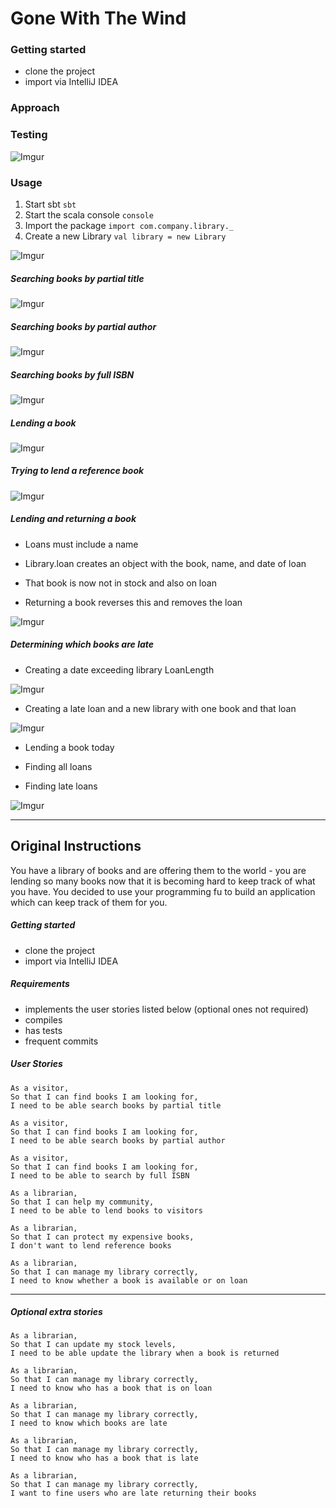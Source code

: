 # Gone With The Wind


### Getting started

* clone the project
* import via IntelliJ IDEA

### Approach



### Testing
![Imgur](http://i.imgur.com/ZpW7Ygi.png)

### Usage

1. Start sbt `sbt`
2. Start the scala console `console`
3. Import the package `import com.company.library._`
4. Create a new Library `val library = new Library`

![Imgur](http://i.imgur.com/dRFMnUQ.png)

##### Searching books by partial title
![Imgur](http://i.imgur.com/JkPqtSV.png)

##### Searching books by partial author
![Imgur](http://i.imgur.com/Cz3J2z2.png)

##### Searching books by full ISBN
![Imgur](http://i.imgur.com/4M96vS5.png)

##### Lending a book
![Imgur](http://i.imgur.com/wV3cTeP.png)

##### Trying to lend a reference book
![Imgur](http://i.imgur.com/SVetv1U.png)

##### Lending and returning a book
* Loans must include a name

* Library.loan creates an object with the book, name, and date of loan

* That book is now not in stock and also on loan

* Returning a book reverses this and removes the loan

![Imgur](http://i.imgur.com/Tn8ZLcd.png)

##### Determining which books are late

* Creating a date exceeding library LoanLength

![Imgur](http://i.imgur.com/oTxK1hX.png)

* Creating a late loan and a new library with one book and that loan

![Imgur](http://i.imgur.com/fYPjgtO.png)

* Lending a book today

* Finding all loans

* Finding late loans

![Imgur](http://i.imgur.com/n8rRtTO.png)

---

## Original Instructions

You have a library of books and are offering them to the world - you are lending so many books now that it is becoming hard to keep track of what you have.  You decided to use your programming fu to build an application which can keep track of them for you.

##### Getting started

* clone the project
* import via IntelliJ IDEA

##### Requirements

* implements the user stories listed below (optional ones not required)
* compiles
* has tests
* frequent commits

##### User Stories

```text
As a visitor,
So that I can find books I am looking for,
I need to be able search books by partial title
```

```text
As a visitor,
So that I can find books I am looking for,
I need to be able search books by partial author
```

```text
As a visitor,
So that I can find books I am looking for,
I need to be able to search by full ISBN
```

```text
As a librarian,
So that I can help my community,
I need to be able to lend books to visitors
```

```text
As a librarian,
So that I can protect my expensive books,
I don't want to lend reference books
```

```text
As a librarian,
So that I can manage my library correctly,
I need to know whether a book is available or on loan
```

---

##### Optional extra stories

```text
As a librarian,
So that I can update my stock levels,
I need to be able update the library when a book is returned
```

```text
As a librarian,
So that I can manage my library correctly,
I need to know who has a book that is on loan
```

```text
As a librarian,
So that I can manage my library correctly,
I need to know which books are late
```

```text
As a librarian,
So that I can manage my library correctly,
I need to know who has a book that is late
```

```text
As a librarian,
So that I can manage my library correctly,
I want to fine users who are late returning their books
```

